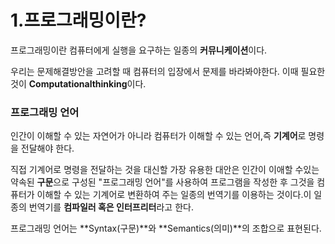# 1.프로그래밍이란?

프로그래밍이란 컴퓨터에게 실행을 요구하는 일종의 **커뮤니케이션**이다.

우리는 문제해결방안을 고려할 때 컴퓨터의 입장에서 문제를 바라봐야한다. 이때 필요한 것이 **Computationalthinking**이다.



### 프로그래밍 언어

인간이 이해할 수 있는 자연어가 아니라 컴퓨터가 이해할 수 있는 언어,즉 **기계어**로 명령을 전달해야 한다.

직접 기계어로 명령을 전달하는 것을 대신할 가장 유용한 대안은 인간이 이애할 수있는 약속된 **구문**으로 구성된 "프로그래밍 언어"를 사용하여 프로그램을 작성한 후 그것을 컴퓨터가 이해할 수 있는 기계어로 변환하여 주는 일종의 번역기를 이용하는 것이다.이 일종의 번역기를 **컴파일러 혹은 인터프리터**라고 한다.

프로그래밍 언어는 **Syntax(구문)**와 **Semantics(의미)**의 조합으로 표현된다. 

